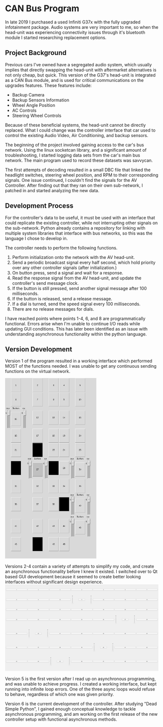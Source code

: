 # CAN Bus Program
In late 2019 I purchased a used Infiniti G37x with the fully upgraded infotainment package. 
Audio systems are very important to me, so when the head-unit was experiencing connectivity issues through it's bluetooth module I started researching replacement options.


## Project Background
Previous cars I've owned have a segregated audio system, which usually implies that directly swapping the head-unit with aftermarket alternatives is not only cheap, but quick. 
This version of the G37's head-unit is integrated as a CAN Bus module, and is used for critical communications on the upgrades features. These features include:
* Backup Camera
* Backup Sensors Information
* Wheel Angle Position
* AC Controls
* Steering Wheel Controls

Because of these beneficial systems, the head-unit cannot be directly replaced. What I could change was the controller interface that car used to control the existing Audio Video, Air Conditioning, and backup sensors. 

The beginning of the project involved gaining access to the car's bus network. Using the linux socketcan library, and a significant amount of troubleshooting, I started logging data sets from the car's main bus network. The main program used to record these datasets was savvycan.

The first attempts of decoding resulted in a small DBC file that linked the headlight switches, steering wheel position, and RPM to their corresponding signals. One issue continued, I couldn't find the signals for the AV Controller. After finding out that they ran on their own sub-network, I patched in and started analyzing the new data.

## Development Process

For the controller's data to be useful, it must be used with an interface that could replicate the existing controller, while not interrupting other signals on the sub-network. Python already contains a repository for linking with multiple system libraries that interface with bus networks, so this was the language I chose to develop in.

The controller needs to perform the following functions.
1. Perform initialization onto the network with the AV head-unit.
2. Send a periodic broadcast signal every half second, which hold priority over any other controller signals (after initialization.)
3. On button press, send a signal and wait for a response.
4. Read the response signal from the AV head-unit, and update the controller's send message clock.
5. If the button is still pressed, send another signal message after 100 milliseconds.
6. If the button is released, send a release message.
7. If a dial is turned, send the speed signal every 100 milliseconds.
8. There are no release messages for dials.

I have reached points where points 1-4, 6, and 8 are programmatically functional. Errors arise when I'm unable to continue I/O reads while updating GUI conditions. This has later been identified as an issue with understanding asynchronous functionality within the python language.

## Version Development
Version 1 of the program resulted in a working interface which performed MOST of the functions needed. I was unable to get any continuous sending functions on the virtual network. 

<img src="project_images/tkinter_gui.png" alt="TKinter GUI" width=300>


Versions 2-4 contain a variety of attempts to simplify my code, and create an asynchronous functionality before I knew it existed. I switched over to Qt based GUI development because it seemed to create better looking interfaces without significant design experience. 
![QT6 GUI](project_images/qt6_gui.png)

Version 5 is the first version after I read up on asynchronous programming, and was unable to achieve progress. I created a working interface, but kept running into infinite loop errors. One of the three async loops would refuse to behave, regardless of which one was given priority.  

Version 6 is the current development of the controller. After studying "Dead Simple Python", I gained enough conceptual knowledge to tackle asynchronous programming, and am working on the first release of the new controller setup with functional asynchronous methods. 